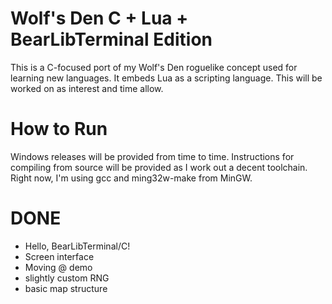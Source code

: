 # Wolf's Den C + Lua + BearLibTerminal Edition

This is a C-focused port of my Wolf's Den roguelike concept used for learning new languages. It embeds Lua as a scripting language.
This will be worked on as interest and time allow.

# How to Run

Windows releases will be provided from time to time. Instructions for compiling from source will be provided as I work out a decent
toolchain. Right now, I'm using gcc and ming32w-make from MinGW.

# DONE

* Hello, BearLibTerminal/C!
* Screen interface
* Moving @ demo
* slightly custom RNG
* basic map structure

